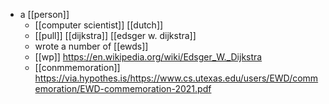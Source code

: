 - a [[person]]
	- [[computer scientist]] [[dutch]]
	- [[pull]] [[dijkstra]] [[edsger w. dijkstra]]
	- wrote a number of [[ewds]]
	- [[wp]] https://en.wikipedia.org/wiki/Edsger_W._Dijkstra 
	- [[conmmemoration]] https://via.hypothes.is/https://www.cs.utexas.edu/users/EWD/commemoration/EWD-commemoration-2021.pdf